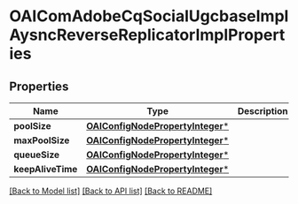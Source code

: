 # OAIComAdobeCqSocialUgcbaseImplAysncReverseReplicatorImplProperties

## Properties
Name | Type | Description | Notes
------------ | ------------- | ------------- | -------------
**poolSize** | [**OAIConfigNodePropertyInteger***](OAIConfigNodePropertyInteger.md) |  | [optional] 
**maxPoolSize** | [**OAIConfigNodePropertyInteger***](OAIConfigNodePropertyInteger.md) |  | [optional] 
**queueSize** | [**OAIConfigNodePropertyInteger***](OAIConfigNodePropertyInteger.md) |  | [optional] 
**keepAliveTime** | [**OAIConfigNodePropertyInteger***](OAIConfigNodePropertyInteger.md) |  | [optional] 

[[Back to Model list]](../README.md#documentation-for-models) [[Back to API list]](../README.md#documentation-for-api-endpoints) [[Back to README]](../README.md)


